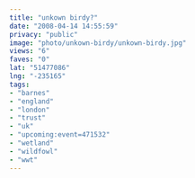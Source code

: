 ```yaml
---
title: "unkown birdy?"
date: "2008-04-14 14:55:59"
privacy: "public"
image: "photo/unkown-birdy/unkown-birdy.jpg"
views: "6"
faves: "0"
lat: "51477086"
lng: "-235165"
tags:
- "barnes"
- "england"
- "london"
- "trust"
- "uk"
- "upcoming:event=471532"
- "wetland"
- "wildfowl"
- "wwt"
---
```


